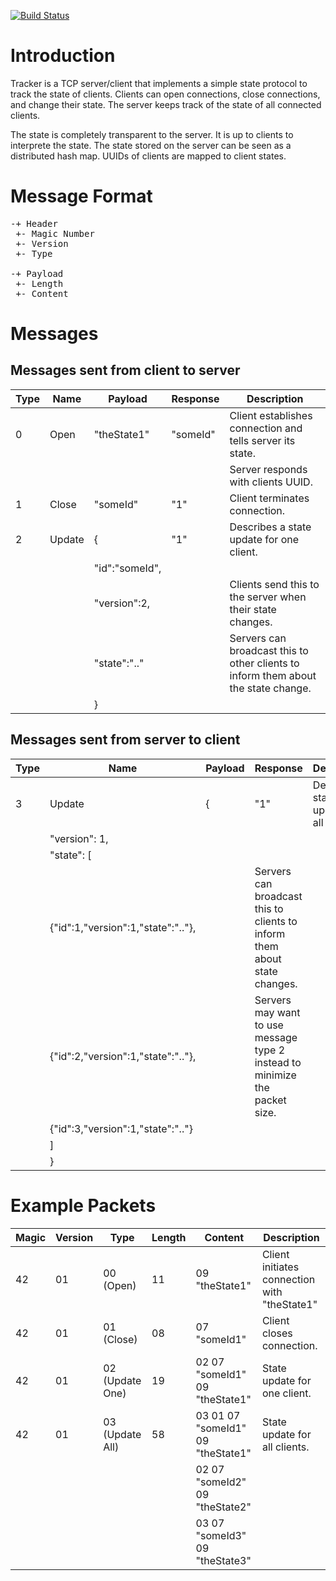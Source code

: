 [![Build Status](https://travis-ci.org/jaeckel/Tracker.png?branch=master)](https://travis-ci.org/jaeckel/Tracker)

Introduction
============
Tracker is a TCP server/client that implements a simple state protocol to track the state of clients. Clients can open connections, close connections, and change their state. The server keeps track of the state of all connected clients.

The state is completely transparent to the server. It is up to clients to interprete the state. The state stored on the server can be seen as a distributed hash map. UUIDs of clients are mapped to client states.

Message Format
==============

<pre>
-+ Header
 +- Magic Number
 +- Version
 +- Type

-+ Payload
 +- Length
 +- Content
</pre>

Messages
========

Messages sent from client to server
----------------------------------

| Type | Name   | Payload	   | Response |	Description                                                                          |
| ---- | ------ | ---------------- | -------- | ------------------------------------------------------------------------------------ |
| 0    | Open   | "theState1"	   | "someId" |	Client establishes connection and tells server its state.                            |
|      |        |		   |	      | Server responds with clients UUID.                                                   |
| 1    | Close  | "someId"	   | "1"      | Client terminates connection.                                                        |
| 2    | Update | {		   | "1"      |	Describes a state update for one client.                                             |
|      |        |   "id":"someId", |	      |				                                                             |
|      |        |   "version":2,   |	      | Clients send this to the server when their state changes.                            |
|      |        |   "state":".."   |          | Servers can broadcast this to other clients to inform them about the state change.   |
|      |        | }                |          |                                                                                      |

Messages sent from server to client
-----------------------------------

Type | Name | Payload | Response | Description |
---- | ---- |-------- | -------- | ----------- |
3 | Update | { | "1" | Describes a state update for all clients. |
 | |  "version": 1, | |				
 | |   "state": [ | |
 | |    {"id":1,"version":1,"state":".."}, | | Servers can broadcast this to clients to inform them about state changes. |
 | |    {"id":2,"version":1,"state":".."}, | | Servers may want to use message type 2 instead to minimize the packet size. |
 | |    {"id":3,"version":1,"state":".."} | | | 
 | |   ] | | |
 | | } | | |


Example Packets
===============

| Magic | Version | Type            | Length   | Content | Description |
| ----- | ------- | --------------- | -------- | ------- | ----------- |
| 42	| 01	  | 00 (Open)       | 11       | 09 "theState1" | Client initiates connection with "theState1" |
| 42    | 01      | 01 (Close)	    | 08       | 07 "someId1" | Client closes connection. |
| 42    | 01      | 02 (Update One) | 19       | 02 07 "someId1" 09 "theState1" | State update for one client. |
| 42    | 01      | 03 (Update All) | 58       | 03 01 07 "someId1" 09 "theState1" | State update for all clients. |
|  |  |  |  | 02 07 "someId2" 09 "theState2" |  |
|  |  |  |  | 03 07 "someId3" 09 "theState3" |  |

